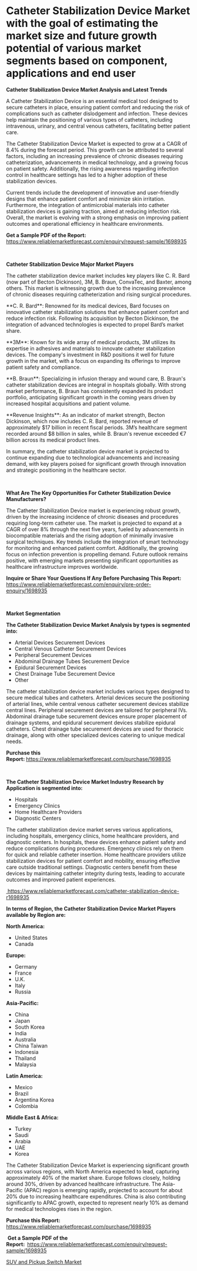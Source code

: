 <p><h1>Catheter Stabilization Device Market with the goal of estimating the market size and future growth potential of various market segments based on component, applications and end user</h1></p><p><strong>Catheter Stabilization Device Market Analysis and Latest Trends</strong></p>
<p><p>A Catheter Stabilization Device is an essential medical tool designed to secure catheters in place, ensuring patient comfort and reducing the risk of complications such as catheter dislodgement and infection. These devices help maintain the positioning of various types of catheters, including intravenous, urinary, and central venous catheters, facilitating better patient care.</p><p>The Catheter Stabilization Device Market is expected to grow at a CAGR of 8.4% during the forecast period. This growth can be attributed to several factors, including an increasing prevalence of chronic diseases requiring catheterization, advancements in medical technology, and a growing focus on patient safety. Additionally, the rising awareness regarding infection control in healthcare settings has led to a higher adoption of these stabilization devices. </p><p>Current trends include the development of innovative and user-friendly designs that enhance patient comfort and minimize skin irritation. Furthermore, the integration of antimicrobial materials into catheter stabilization devices is gaining traction, aimed at reducing infection risk. Overall, the market is evolving with a strong emphasis on improving patient outcomes and operational efficiency in healthcare environments.</p></p>
<p><strong>Get a Sample PDF of the Report:&nbsp;</strong> <a href="https://www.reliablemarketforecast.com/enquiry/request-sample/1698935?utm_campaign=1890&utm_medium=2&utm_source=Github&utm_content=ia&utm_term=09012025&utm_id=catheter-stabilization-device">https://www.reliablemarketforecast.com/enquiry/request-sample/1698935</a></p>
<p>&nbsp;</p>
<p><strong>Catheter Stabilization Device Major Market Players</strong></p>
<p><p>The catheter stabilization device market includes key players like C. R. Bard (now part of Becton Dickinson), 3M, B. Braun, ConvaTec, and Baxter, among others. This market is witnessing growth due to the increasing prevalence of chronic diseases requiring catheterization and rising surgical procedures.</p><p>**C. R. Bard**: Renowned for its medical devices, Bard focuses on innovative catheter stabilization solutions that enhance patient comfort and reduce infection risk. Following its acquisition by Becton Dickinson, the integration of advanced technologies is expected to propel Bard’s market share. </p><p>**3M**: Known for its wide array of medical products, 3M utilizes its expertise in adhesives and materials to innovate catheter stabilization devices. The company's investment in R&D positions it well for future growth in the market, with a focus on expanding its offerings to improve patient safety and compliance.</p><p>**B. Braun**: Specializing in infusion therapy and wound care, B. Braun's catheter stabilization devices are integral in hospitals globally. With strong market performance, B. Braun has consistently expanded its product portfolio, anticipating significant growth in the coming years driven by increased hospital acquisitions and patient volume.</p><p>**Revenue Insights**: As an indicator of market strength, Becton Dickinson, which now includes C. R. Bard, reported revenue of approximately $17 billion in recent fiscal periods. 3M’s healthcare segment recorded around $8 billion in sales, while B. Braun's revenue exceeded €7 billion across its medical product lines.</p><p>In summary, the catheter stabilization device market is projected to continue expanding due to technological advancements and increasing demand, with key players poised for significant growth through innovation and strategic positioning in the healthcare sector.</p></p>
<p>&nbsp;</p>
<p><strong>What Are The Key Opportunities For Catheter Stabilization Device Manufacturers?</strong></p>
<p><p>The Catheter Stabilization Device market is experiencing robust growth, driven by the increasing incidence of chronic diseases and procedures requiring long-term catheter use. The market is projected to expand at a CAGR of over 8% through the next five years, fueled by advancements in biocompatible materials and the rising adoption of minimally invasive surgical techniques. Key trends include the integration of smart technology for monitoring and enhanced patient comfort. Additionally, the growing focus on infection prevention is propelling demand. Future outlook remains positive, with emerging markets presenting significant opportunities as healthcare infrastructure improves worldwide.</p></p>
<p><strong>Inquire or Share Your Questions If Any Before Purchasing This Report:</strong> <a href="https://www.reliablemarketforecast.com/enquiry/pre-order-enquiry/1698935?utm_campaign=1890&utm_medium=2&utm_source=Github&utm_content=ia&utm_term=09012025&utm_id=catheter-stabilization-device">https://www.reliablemarketforecast.com/enquiry/pre-order-enquiry/1698935</a></p>
<p>&nbsp;</p>
<p><strong>Market Segmentation</strong></p>
<p><strong>The Catheter Stabilization Device Market Analysis by types is segmented into:</strong></p>
<p><ul><li>Arterial Devices Securement Devices</li><li>Central Venous Catheter Securement Devices</li><li>Peripheral Securement Devices</li><li>Abdominal Drainage Tubes Securement Device</li><li>Epidural Securement Devices</li><li>Chest Drainage Tube Securement Device</li><li>Other</li></ul></p>
<p><p>The catheter stabilization device market includes various types designed to secure medical tubes and catheters. Arterial devices secure the positioning of arterial lines, while central venous catheter securement devices stabilize central lines. Peripheral securement devices are tailored for peripheral IVs. Abdominal drainage tube securement devices ensure proper placement of drainage systems, and epidural securement devices stabilize epidural catheters. Chest drainage tube securement devices are used for thoracic drainage, along with other specialized devices catering to unique medical needs.</p></p>
<p><strong>Purchase this Report:&nbsp;</strong><a href="https://www.reliablemarketforecast.com/purchase/1698935?utm_campaign=1890&utm_medium=2&utm_source=Github&utm_content=ia&utm_term=09012025&utm_id=catheter-stabilization-device">https://www.reliablemarketforecast.com/purchase/1698935</a></p>
<p>&nbsp;</p>
<p><strong>The Catheter Stabilization Device Market Industry Research by Application is segmented into:</strong></p>
<p><ul><li>Hospitals</li><li>Emergency Clinics</li><li>Home Healthcare Providers</li><li>Diagnostic Centers</li></ul></p>
<p><p>The catheter stabilization device market serves various applications, including hospitals, emergency clinics, home healthcare providers, and diagnostic centers. In hospitals, these devices enhance patient safety and reduce complications during procedures. Emergency clinics rely on them for quick and reliable catheter insertion. Home healthcare providers utilize stabilization devices for patient comfort and mobility, ensuring effective care outside traditional settings. Diagnostic centers benefit from these devices by maintaining catheter integrity during tests, leading to accurate outcomes and improved patient experiences.</p></p>
<p><a href="https://www.reliablemarketforecast.com/catheter-stabilization-device-r1698935?utm_campaign=1890&utm_medium=2&utm_source=Github&utm_content=ia&utm_term=09012025&utm_id=catheter-stabilization-device">&nbsp;https://www.reliablemarketforecast.com/catheter-stabilization-device-r1698935</a></p>
<p><strong>In terms of Region, the Catheter Stabilization Device Market Players available by Region are:</strong></p>
<p>
    <p> <strong> North America: </strong>
        <ul>
            <li>United States</li>
            <li>Canada</li>
        </ul>
        </p> 
    <p> <strong> Europe: </strong>
        <ul>
            <li>Germany</li>
            <li>France</li>
            <li>U.K.</li>
            <li>Italy</li>
            <li>Russia</li>
        </ul>
        </p> 
    <p> <strong> Asia-Pacific: </strong>
        <ul>
            <li>China</li>
            <li>Japan</li>
            <li>South Korea</li>
            <li>India</li>
            <li>Australia</li>
            <li>China Taiwan</li>
            <li>Indonesia</li>
            <li>Thailand</li>
            <li>Malaysia</li>
        </ul>
        </p> 
    <p> <strong> Latin America: </strong>
        <ul>
            <li>Mexico</li>
            <li>Brazil</li>
            <li>Argentina Korea</li>
            <li>Colombia</li>
        </ul>
        </p> 
    <p> <strong> Middle East & Africa: </strong>
        <ul>
            <li>Turkey</li>
            <li>Saudi</li>
            <li>Arabia</li>
            <li>UAE</li>
            <li>Korea</li>
        </ul>
    </p>
    </p>
<p><p>The Catheter Stabilization Device Market is experiencing significant growth across various regions, with North America expected to lead, capturing approximately 40% of the market share. Europe follows closely, holding around 30%, driven by advanced healthcare infrastructure. The Asia-Pacific (APAC) region is emerging rapidly, projected to account for about 20% due to increasing healthcare expenditures. China is also contributing significantly to APAC growth, expected to represent nearly 10% as demand for medical technologies rises in the region.</p></p>
<p><strong>Purchase this Report: </strong><a href="https://www.reliablemarketforecast.com/purchase/1698935?utm_campaign=1890&utm_medium=2&utm_source=Github&utm_content=ia&utm_term=09012025&utm_id=catheter-stabilization-device">https://www.reliablemarketforecast.com/purchase/1698935</a></p>
<p>&nbsp;<strong>Get a Sample PDF of the Report:&nbsp;&nbsp;</strong><a href="https://www.reliablemarketforecast.com/enquiry/request-sample/1698935?utm_campaign=1890&utm_medium=2&utm_source=Github&utm_content=ia&utm_term=09012025&utm_id=catheter-stabilization-device">https://www.reliablemarketforecast.com/enquiry/request-sample/1698935</a></p>
<p><strong></strong></p>
<p><p><a href="https://github.com/lylyparadise/Market-Research-Report-List-5/blob/main/suv-and-pickup-switch-market.md?utm_campaign=1890&utm_medium=2&utm_source=Github&utm_content=ia&utm_term=09012025&utm_id=catheter-stabilization-device">SUV and Pickup Switch Market</a></p></p>